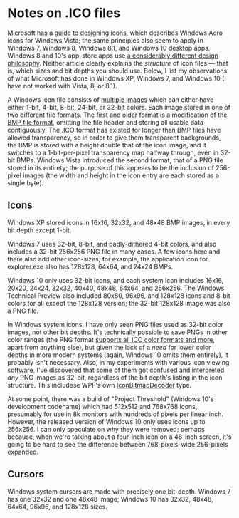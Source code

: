 ﻿Notes on .ICO files
===================

Microsoft has a [guide to designing icons](https://msdn.microsoft.com/en-us/library/windows/desktop/dn742485.aspx), which describes Windows Aero icons for Windows Vista; the same principles also seem to apply in Windows 7, Windows 8, Windows 8.1, and Windows 10 desktop apps. Windows 8 and 10's app-store apps use [a considerably different design philosophy](https://msdn.microsoft.com/en-us/library/windows/apps/hh465403.aspx). Neither article clearly explains the *structure* of icon files &mdash; that is, which sizes and bit depths you should use. Below, I list my observations of what Microsoft has done in Windows XP, Windows 7, and Windows 10 (I have not worked with Vista, 8, or 8.1).

A Windows icon file consists of [multiple images](http://en.wikipedia.org/wiki/ICO_%28file_format%29) which can either have either 1-bit, 4-bit, 8-bit, 24-bit, or 32-bit colors. Each image stored in one of two different file formats. The first and older format is a modification of the [BMP file format](http://en.wikipedia.org/wiki/BMP_file_format), omitting the file header and storing all usable data contiguously. The .ICO format has existed for longer than BMP files have allowed transparency, so in order to give them transparent backgrounds, the BMP is stored with a height double that of the icon image, and it switches to a 1-bit-per-pixel transparency map halfway through, even in 32-bit BMPs. Windows Vista introduced the second format, that of a PNG file stored in its entirety; the purpose of this appears to be the inclusion of 256-pixel images (the width and height in the icon entry are each stored as a single byte).

Icons
-----

Windows XP stored icons in 16x16, 32x32, and 48x48 BMP images, in every bit depth except 1-bit.

Windows 7 uses 32-bit, 8-bit, and badly-dithered 4-bit colors, and also includes a 32-bit 256x256 PNG file in many cases. A few icons here and there also add other icon-sizes; for example, the application icon for explorer.exe also has 128x128, 64x64, and 24x24 BMPs.

Windows 10 only uses 32-bit icons, and each system icon includes 16x16, 20x20, 24x24, 32x32, 40x40, 48x48, 64x64, and 256x256. The Windows Technical Preview also included 80x80, 96x96, and 128x128 icons and 8-bit colors for all except the 128x128 version; the 32-bit 128x128 image was also a PNG file.

In Windows system icons, I have only seen PNG files used as 32-bit color images, not other bit depths. It's technically possible to save PNGs in other color ranges (the PNG format [supports all ICO color formats and more](https://en.wikipedia.org/wiki/Portable_Network_Graphics#Pixel_format), apart from anything else), but given the lack of a *need* for lower color depths in more modern systems (again, Windows 10 omits them entirely), it probably isn't necessary. Also, in my experiments with various icon viewing software, I've discovered that some of them got confused and interpreted *any* PNG images as 32-bit, regardless of the bit depth's listing in the icon structure. This includese WPF's own [IconBitmapDecoder](https://msdn.microsoft.com/en-us/library/ms602492.aspx) type.

At some point, there was a build of "Project Threshold" (Windows 10's development codename) which had 512x512 and 768x768 icons, presumably for use in 8k monitors with hundreds of pixels per linear inch. However, the released version of Windows 10 only uses icons up to 256x256. I can only speculate on why they were removed; perhaps because, when we're talking about a four-inch icon on a 48-inch screen, it's going to be hard to see the difference between 768-pixels-wide 256-pixels expanded.

Cursors
-------

Windows system cursors are made with precisely one bit-depth. Windows 7 has one 32x32 and one 48x48 image; Windows 10 has 32x32, 48x48, 64x64, 96x96, and 128x128 sizes.
